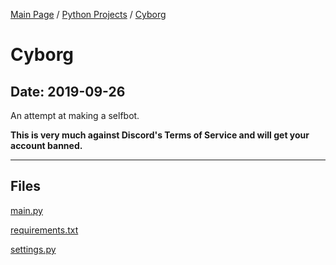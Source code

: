 [Main Page](/) / [Python Projects](/python) / [Cyborg](/python/2019-09-26_Cyborg)

# Cyborg

## Date: 2019-09-26

An attempt at making a selfbot.

**This is very much against Discord's Terms of Service and will get your account banned.**

-----

## Files

[main.py](main.py)

[requirements.txt](requirements.txt)

[settings.py](settings.py)
